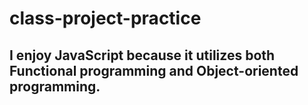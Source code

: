 # class-project-practice

## I enjoy JavaScript because it utilizes both Functional programming and Object-oriented programming.